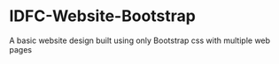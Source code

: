 # IDFC-Website-Bootstrap
A basic website design built using only Bootstrap css with multiple web pages
